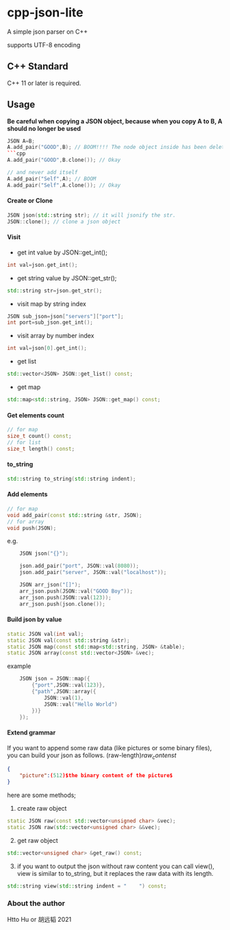 # cpp-json-lite
A simple json parser on C++ 

supports UTF-8 encoding 

## C++ Standard
C++ 11 or later is required.

## Usage

**Be careful when copying a JSON object, because when you copy A to B, A should no longer be used**
```cpp
JSON A=B; 
A.add_pair("GOOD",B); // BOOM!!!! The node object inside has been deleted twice
```cpp
A.add_pair("GOOD",B.clone()); // Okay
```
```cpp
// and never add itself
A.add_pair("Self",A); // BOOM
A.add_pair("Self",A.clone()); // Okay
```

#### Create or Clone

```cpp
JSON json(std::string str); // it will jsonify the str.
JSON::clone(); // clone a json object
```

#### Visit

* get int value by JSON::get_int();
```cpp
int val=json.get_int();
```
* get string value by JSON::get_str();
  
```cpp
std::string str=json.get_str();
```
* visit map by string index
```cpp
JSON sub_json=json["servers"]["port"];
int port=sub_json.get_int();
```
* visit array by number index
```cpp
int val=json[0].get_int();
```
* get list
```cpp
std::vector<JSON> JSON::get_list() const;
```
* get map
```cpp
std::map<std::string, JSON> JSON::get_map() const;
```

#### Get elements count
```cpp
// for map
size_t count() const;
// for list
size_t length() const;
```

#### to_string
```cpp
std::string to_string(std::string indent);
```

#### Add elements
```cpp
// for map
void add_pair(const std::string &str, JSON);
// for array
void push(JSON);
```
e.g.
```cpp
    JSON json("{}");

    json.add_pair("port", JSON::val(8080));
    json.add_pair("server", JSON::val("localhost"));

    JSON arr_json("[]");
    arr_json.push(JSON::val("GOOD Boy"));
    arr_json.push(JSON::val(123));
    arr_json.push(json.clone());
```

#### Build json by value
```cpp
static JSON val(int val);
static JSON val(const std::string &str);
static JSON map(const std::map<std::string, JSON> &table);
static JSON array(const std::vector<JSON> &vec);
```
example 
```cpp
    JSON json = JSON::map({
        {"port",JSON::val(123)},
        {"path",JSON::array({
            JSON::val(1),
            JSON::val("Hello World")
        })}
    });
```




#### Extend grammar
If you want to append some raw data (like pictures or some binary files), you can build your json as follows.
(raw-length)$raw_contenst$

```json
{
    "picture":(512)$the binary content of the picture$
}
```
here are some methods;

1. create raw object
```cpp
static JSON raw(const std::vector<unsigned char> &vec);
static JSON raw(std::vector<unsigned char> &&vec);
```
2. get raw object 
```cpp
std::vector<unsigned char> &get_raw() const;
```

3. if you want to output the json without raw content you can call view(), view is similar to to_string, but it replaces the raw data with its length.
```cpp
std::string view(std::string indent = "    ") const;
```

### About the author
Htto Hu or 胡远韬 2021